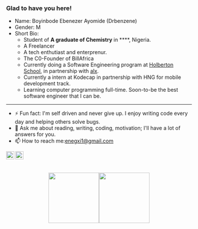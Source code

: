 ### Glad to have you here!
* Name: Boyinbode Ebenezer Ayomide (Drbenzene)
* Gender: M
* Short Bio: 
  - Student of **A graduate of Chemistry** in ****, Nigeria.
  - A Freelancer 
  - A tech enthutiast and enterprenur. 
  - The C0-Founder of BillAfrica
  - Currently doing a Software Engineering program at [Holberton School](https://www.holbertonschool.com/), in partnership with [alx](https://www.alxafrica.com/software/).
  - Currently a intern at Kodecap in partnership with HNG for mobile development track. 
  - Learning computer programming full-time. Soon-to-be the best software engineer that I can be.
 
---
* ⚡ Fun fact: I'm self driven and never give up. I enjoy writing code every day and helping others solve bugs.
* 💬 Ask me about reading, writing, coding, motivation; I'll have a lot of answers for you.
* 📫 How to reach me:enegxi1@gmail.com
  
[<img align="left" alt="codeSTACKr | Twitter" width="22px" src="https://cdn.jsdelivr.net/npm/simple-icons@v3/icons/twitter.svg" />][twitter]
[<img align="left" alt="codeSTACKr | LinkedIn" width="22px" src="https://cdn.jsdelivr.net/npm/simple-icons@v3/icons/linkedin.svg" />][linkedin]

## </br>

<div align="center">
<a href="https://github.com/Drbenzene"><img height="137px" src="https://github-readme-stats.vercel.app/api?username=Drbenzene&hide_title=true&hide_border=true&show_icons=true&include_all_commits=true&count_private=true&line_height=21&text_color=000&icon_color=000&bg_color=0,d600ff,bd00ff,001eff,00b8ff&theme=graywhite" /><!-- wi*quL3fcV --><img height="137px" src="https://github-readme-stats.vercel.app/api/top-langs/?username=Drbenzene&hide=html&hide_title=true&hide_border=true&layout=compact&langs_count=8&exclude_repo=comp426,Redventures-Movie-Quotes&text_color=000&icon_color=fff&bg_color=0,00b8ff,00ff9f,00ff9f&theme=graywhite" /></a>
</div>

[twitter]: https://twitter.com/boyinbodee
[linkedin]: https://www.linkedin.com/in/boyinbode-ebenezer-7b10b1191
